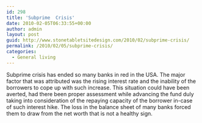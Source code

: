 ```yaml
---
id: 298
title: 'Subprime  Crisis'
date: 2010-02-05T06:33:55+00:00
author: admin
layout: post
guid: http://www.stonetabletsitedesign.com/2010/02/subprime-crisis/
permalink: /2010/02/05/subprime-crisis/
categories:
  - General living
---
```

Subprime crisis has ended so many banks in red in the USA. The major factor that was attributed was the rising interest rate and the inability of the borrowers to cope up with such increase. This situation could have been averted, had there been proper assessment while advancing the fund duly taking into consideration of the repaying capacity of the borrower in-case of such interest hike. The loss in the balance sheet of many banks forced them to draw from the net worth that is not a healthy sign.